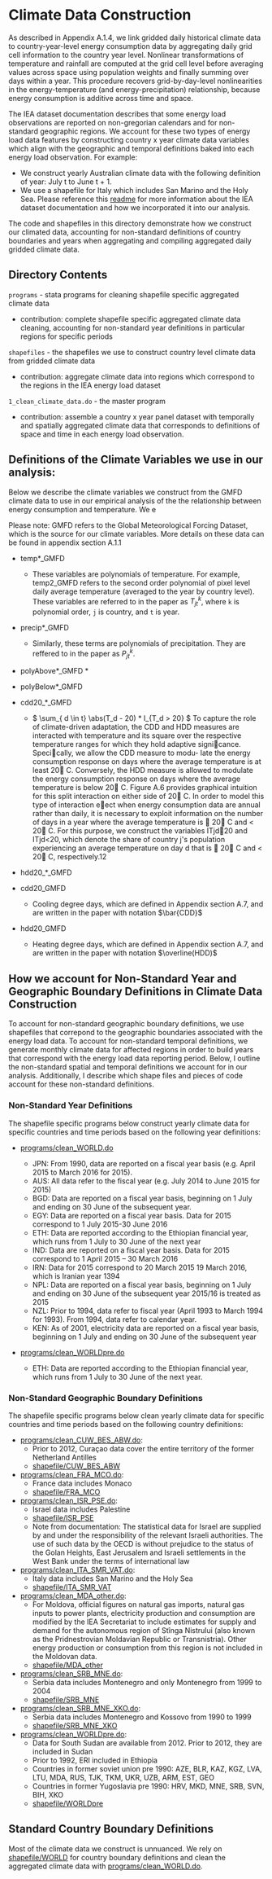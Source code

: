 # Climate Data Construction

As described in Appendix A.1.4, we link gridded daily historical climate data to country-year-level energy consumption data by aggregating daily grid cell information to the country year level. Nonlinear transformations of temperature and rainfall are computed at the grid cell level before averaging values across space using population weights and finally summing over days within a year. This procedure recovers grid-by-day-level nonlinearities in the energy-temperature (and energy-precipitation) relationship, because energy consumption is additive across time and space.

The IEA dataset documentation describes that some energy load observations are reported on non-gregorian calendars and for non-standard geographic regions. We account for these two types of energy load data features by constructing country x year climate data variables which align with the geographic and temporal definitions baked into each energy load observation. For example:
* We construct yearly Australian climate data with the following definition of year: July t to June t + 1.  
* We use a shapefile for Italy which includes San Marino and the Holy Sea.
Please reference this [readme](https://gitlab.com/ClimateImpactLab/Impacts/energy-code-release/blob/master/0_make_dataset/coded_issues/README.md) for more information about the IEA dataset documentation and how we incorporated it into our analysis.

The code and shapefiles in this directory demonstrate how we construct our climated data, accounting for non-standard definitions of country boundaries and years when aggregating and compiling aggregated daily gridded climate data.

## Directory Contents

`programs` - stata programs for cleaning shapefile specific aggregated climate data
* contribution: complete shapefile specific aggregated climate data cleaning, accounting for non-standard year definitions in particular regions for specific periods

`shapefiles` - the shapefiles we use to construct country level climate data from gridded climate data 
* contribution: aggregate climate data into regions which correspond to the regions in the IEA energy load dataset

`1_clean_climate_data.do` - the master program
* contribution: assemble a country x year panel dataset with temporally and spatially aggregated climate data that corresponds to definitions of space and time in each energy load observation.

## Definitions of the Climate Variables we use in our analysis: 

Below we describe the climate variables we construct from the GMFD climate data to use in our empirical analysis of the the relationship between energy consumption and temperature. We e

Please note: GMFD refers to the Global Meteorological Forcing Dataset, which is the source for our climate variables. 
More details on these data can be found in appendix section A.1.1

* temp*_GMFD
    * These variables are polynomials of temperature. For example, temp2_GMFD refers to 
    the second order polynomial of pixel level daily average temperature (averaged to the year by country level).
    These variables are referred to in the paper as $` T^k_{jt} `$, where `k` is polynomial order, `j` is country, and `t` is year.
* precip*_GMFD
    * Similarly, these terms are polynomials of precipitation. They are reffered to in the paper as $` P^k_{jt} `$.
* polyAbove*_GMFD
    *  
* polyBelow*_GMFD

* cdd20_*_GMFD
    * $` \sum_{ d \in t} \abs(T_d - 20) * I_{T_d > 20} `$ 
To capture the role of climate-driven adaptation, the CDD and HDD measures are
interacted with temperature and its square over the respective temperature ranges for
which they hold adaptive signicance. Specically, we allow the CDD measure to modu-
late the energy consumption response on days where the average temperature is at least
20 C. Conversely, the HDD measure is allowed to modulate the energy consumption
response on days where the average temperature is below 20 C. Figure A.6 provides
graphical intuition for this split interaction on either side of 20 C. In order to model this
type of interaction eect when energy consumption data are annual rather than daily, it
is necessary to exploit information on the number of days in a year where the average
temperature is  20 C and < 20 C. For this purpose, we construct the variables ITjd20
and ITjd<20, which denote the share of country j's population experiencing an average
temperature on day d that is  20 C and < 20 C, respectively.12
* hdd20_*_GMFD

* cdd20_GMFD
    * Cooling degree days, which are defined in Appendix section A.7, and are written in the paper with notation $`\bar{CDD}`$
* hdd20_GMFD
    * Heating degree days, which are defined in Appendix section A.7, and are written in the paper with notation $`\overline(HDD)`$


## How we account for Non-Standard Year and Geographic Boundary Definitions in Climate Data Construction
To account for non-standard geographic boundary definitions, we use shapefiles that correpond to the geographic boundaries associated with the energy load data. To account for non-standard temporal definitions, we generate monthly climate data for affected regions in order to build years that correspond with the energy load data reporting period. Below, I outline the non-standard spatial and temporal definitions we account for in our analysis. Additionally, I describe which shape files and pieces of code account for these non-standard definitions.

### Non-Standard Year Definitions

The shapefile specific programs below construct yearly climate data for specific countries and time periods based on the following year definitions: 

* [programs/clean_WORLD.do](https://gitlab.com/ClimateImpactLab/Impacts/energy-code-release/blob/master/0_make_dataset/climate/programs/clean_WORLD.do)
    * JPN: From 1990, data are reported on a fiscal year basis (e.g. April 2015 to March 2016 for 2015).
    * AUS: All data refer to the fiscal year (e.g. July 2014 to June 2015 for 2015)
    * BGD: Data are reported on a fiscal year basis, beginning on 1 July and ending on 30 June of the subsequent year.
    * EGY: Data are reported on a fiscal year basis. Data for 2015 correspond to 1 July 2015-30 June 2016
    * ETH: Data are reported according to the Ethiopian financial year, which runs from 1 July to 30 June of the next year
    * IND: Data are reported on a fiscal year basis. Data for 2015 correspond to 1 April 2015 – 30 March 2016
    * IRN: Data for 2015 correspond to 20 March 2015 19 March 2016, which is Iranian year 1394
    * NPL: Data are reported on a fiscal year basis, beginning on 1 July and ending on 30 June of the subsequent year 2015/16 is treated as 2015
    * NZL: Prior to 1994, data refer to fiscal year (April 1993 to March 1994 for 1993). From 1994, data refer to calendar year.
    * KEN: As of 2001, electricity data are reported on a fiscal year basis, beginning on 1 July and ending on 30 June of the subsequent year

* [programs/clean_WORLDpre.do](https://gitlab.com/ClimateImpactLab/Impacts/energy-code-release/blob/master/0_make_dataset/climate/programs/clean_WORLDpre.do)
    * ETH: Data are reported according to the Ethiopian financial year, which runs from 1 July to 30 June of the next year.
   

### Non-Standard Geographic Boundary Definitions

The shapefile specific programs below clean yearly climate data for specific countries and time periods based on the following country definitions: 

* [programs/clean_CUW_BES_ABW.do](https://gitlab.com/ClimateImpactLab/Impacts/energy-code-release/blob/master/0_make_dataset/climate/programs/clean_CUW_BES_ABW.do):
    * Prior to 2012, Curaçao data cover the entire territory of the former Netherland Antilles
    * [shapefile/CUW_BES_ABW](https://gitlab.com/ClimateImpactLab/Impacts/energy-code-release/tree/master/0_make_dataset/climate/shapefiles/CUW_BES_ABW)
* [programs/clean_FRA_MCO.do](https://gitlab.com/ClimateImpactLab/Impacts/energy-code-release/blob/master/0_make_dataset/climate/programs/clean_FRA_MCO.do):
    * France data includes Monaco
    * [shapefile/FRA_MCO](https://gitlab.com/ClimateImpactLab/Impacts/energy-code-release/tree/master/0_make_dataset/climate/shapefiles/FRA_MCO)
* [programs/clean_ISR_PSE.do](https://gitlab.com/ClimateImpactLab/Impacts/energy-code-release/blob/master/0_make_dataset/climate/programs/clean_ISR_PSE.do):
    * Israel data includes Palestine 
    * [shapefile/ISR_PSE](https://gitlab.com/ClimateImpactLab/Impacts/energy-code-release/tree/master/0_make_dataset/climate/shapefiles/ISR_PSE)
    * Note from documentation: The statistical data for Israel are supplied by and under the responsibility of the relevant Israeli authorities. The use of such data by the OECD is without prejudice to the status of the Golan Heights, East Jerusalem and Israeli settlements in the West Bank under the terms of international law
* [programs/clean_ITA_SMR_VAT.do](https://gitlab.com/ClimateImpactLab/Impacts/energy-code-release/blob/master/0_make_dataset/climate/programs/clean_ITA_SMR_VAT.do):
    * Italy data includes San Marino and the Holy Sea
    * [shapefile/ITA_SMR_VAT](https://gitlab.com/ClimateImpactLab/Impacts/energy-code-release/tree/master/0_make_dataset/climate/shapefiles/ITA_SMR_VAT)
* [programs/clean_MDA_other.do](https://gitlab.com/ClimateImpactLab/Impacts/energy-code-release/blob/master/0_make_dataset/climate/programs/clean_MDA_other.do):
    * For Moldova, official figures on natural gas imports, natural gas inputs to power plants, electricity production and consumption are modified by the IEA Secretariat to include estimates for supply and demand for the autonomous region of Stînga Nistrului (also known as the Pridnestrovian Moldavian Republic or Transnistria). Other energy production or consumption from this region is not included in the Moldovan data.
    * [shapefile/MDA_other](https://gitlab.com/ClimateImpactLab/Impacts/energy-code-release/tree/master/0_make_dataset/climate/shapefiles/MDA_other) 
* [programs/clean_SRB_MNE.do](https://gitlab.com/ClimateImpactLab/Impacts/energy-code-release/blob/master/0_make_dataset/climate/programs/clean_SRB_MNE.do):
    * Serbia data includes Montenegro and only Montenegro from 1999 to 2004
    * [shapefile/SRB_MNE](https://gitlab.com/ClimateImpactLab/Impacts/energy-code-release/tree/master/0_make_dataset/climate/shapefiles/SRB_MNE)
* [programs/clean_SRB_MNE_XKO.do](https://gitlab.com/ClimateImpactLab/Impacts/energy-code-release/blob/master/0_make_dataset/climate/programs/clean_SRB_MNE_XKO.do):
    * Serbia data includes Montenegro and Kossovo from 1990 to 1999
    * [shapefile/SRB_MNE_XKO](https://gitlab.com/ClimateImpactLab/Impacts/energy-code-release/tree/master/0_make_dataset/climate/shapefiles/SRB_MNE_XKO)
* [programs/clean_WORLDpre.do](https://gitlab.com/ClimateImpactLab/Impacts/energy-code-release/blob/master/0_make_dataset/climate/programs/clean_WORLDpre.do):
    * Data for South Sudan are available from 2012. Prior to 2012, they are included in Sudan
    * Prior to 1992, ERI included in Ethiopia
    * Countries in former soviet union pre 1990: AZE, BLR, KAZ, KGZ, LVA, LTU, MDA, RUS, TJK, TKM, UKR, UZB, ARM, EST, GEO
    * Countries in former Yugoslavia pre 1990: HRV, MKD, MNE, SRB, SVN, BIH, XKO
    * [shapefile/WORLDpre](https://gitlab.com/ClimateImpactLab/Impacts/energy-code-release/tree/master/0_make_dataset/climate/shapefiles/WORLDpre)

## Standard Country Boundary Definitions

Most of the climate data we construct is unnuanced. We rely on [shapefile/WORLD](https://gitlab.com/ClimateImpactLab/Impacts/energy-code-release/tree/master/0_make_dataset/climate/shapefiles/WORLD) for country boundary definitions and clean the aggregated climate data with [programs/clean_WORLD.do](https://gitlab.com/ClimateImpactLab/Impacts/energy-code-release/blob/master/0_make_dataset/climate/programs/clean_WORLD.do).
